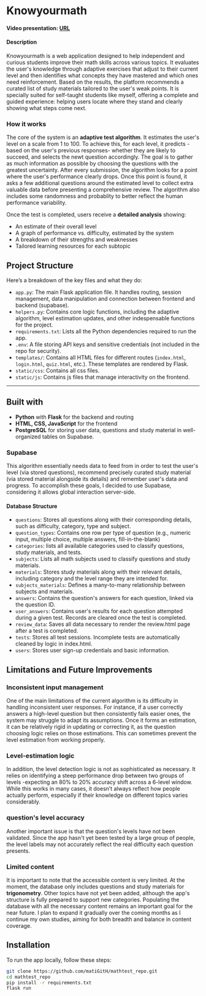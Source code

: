 # Knowyourmath

#### Video presentation: [URL](https://youtu.be/hDoQNz_iU2w)

#### Description

Knowyourmath is a web application designed to help independent and curious students improve their math skills across various topics. It evaluates the user's knowledge through adaptive exercises that adjust to their current level and then identifies what concepts they have mastered and which ones need reinforcement. 
Based on the results, the platform recommends a curated list of study materials tailored to the user's weak points. It is specially suited for self-taught students like myself, offering a complete and guided experience: helping users locate where they stand and clearly showing what steps come next.

### How it works

The core of the system is an **adaptive test algorithm**. It estimates the user's level on a scale from 1 to 100. To achieve this, for each level, it predicts -based on the user's previous responses- whether they are likely to succeed, and selects the newt question accordingly. The goal is to gather as much information as possible by choosing the questions with the greatest uncertainty. After every submission, the algorithm looks for a point where the user's performance clearly drops. Once this point is found, it asks a few additional questions around the estimated level to collect extra valuable data before presenting a comprehensive review. The algorithm also includes some randomness and probablity to better reflect the human performance variability.

Once the test is completed, users receive a **detailed analysis** showing:
- An estimate of their overall level
- A graph of performance vs. difficulty, estimated by the system
- A breakdown of their strengths and weaknesses
- Tailored learning resources for each subtopic


## Project Structure

Here’s a breakdown of the key files and what they do:

- `app.py`: The main Flask application file. It handles routing, session management, data manipulation and connection between frontend and backend (supabase).
- `helpers.py`: Contains core logic functions, including the adaptive algorithm, level estimation updates, and other indespensable functions for the project.
- `requirements.txt`: Lists all the Python dependencies required to run the app.
- `.env`: A file storing API keys and sensitive credentials (not included in the repo for security).
- `templates/`: Contains all HTML files for different routes (`index.html`, `login.html`, `quiz.html`, etc.). These templates are rendered by Flask.
- `static/css`: Contains all css files.
- `static/js`: Contains js files that manage interactivity on the frontend.

---

## Built with

- **Python** with **Flask** for the backend and routing
- **HTML, CSS, JavaScript** for the frontend
- **PostgreSQL** for storing user data, questions and study material in well-organized tables on Supabase.

### Supabase

This algorithm essentially needs data to feed from in order to test the user's level (via stored questions), recommend precisely curated study material (via stored material alongside its details) and remember user's data and progress. To accomplish these goals, I decided to use Supabase, considering it allows global interaction server-side.

#### Database Structure

- `questions`: Stores all questions along with their corresponding details, such as difficulty, category, type and subject.
- `question_types`: Contains one row per type of question (e.g., numeric input, multiple choice, multiple answers, fill-in-the-blank)
- `categories`: lists all available categories used to classify questions, study materials, and tests.
- `subjects`:  Lists all math subjects used to classify questions and study materials.
- `materials`: Stores study materials along with their relevant details, including category and the level range they are intended for.
- `subjects_materials`: Defines a many-to-many relationship between subjects and materials.
- `answers`: Contains the question's answers for each question, linked via the question ID.
- `user_answers`: Contains user's results for each question attempted during a given test. Records are cleared once the test is completed.
- `review_data`: Saves all data necessary to render the review.html page after a test is completed.
- `tests`: Stores all test sessions. Incomplete tests are automatically cleaned by logic in index.html.
- `users`: Stores user sign-up credentials and basic information.

## Limitations and Future Improvements

### Inconsistent input management

One of the main limitations of the current algorithm is its difficulty in handling inconsistent user responses. For instance, if a user correctly answers a high-level question but then consistently fails easier ones, the system may struggle to adapt its assumptions. Once it forms an estimation, it can be relatively rigid in updating or correcting it, as the question choosing logic relies on those estimations. This can sometimes prevent the level estimation from working properly.

### Level-estimation logic

In addition, the level detection logic is not as sophisticated as necessary. It relies on identifying a steep performance drop between two groups of levels -expecting an 80% to 20% accuracy shift across a 6-level window. While this works in many cases, it doesn’t always reflect how people actually perform, especially if their knowledge on different topics varies considerably.

### question's level accuracy

Another important issue is that the question's levels have not been validated. Since the app hasn't yet been tested by a large group of people, the level labels may not accurately reflect the real difficulty each question presents.

### Limited content

It is important to note that the accessible content is very limited. At the moment, the database only includes questions and study materials for **trigonometry**. Other topics have not yet been added, although the app's structure is fully prepared to support new categories. Populating the database with all the necessary content remains an important goal for the near future. I plan to expand it gradually over the coming months as I continue my own studies, aiming for both breadth and balance in content coverage.

## Installation

To run the app locally, follow these steps:

```bash
git clone https://github.com/matiGitH/mathtest_repo.git
cd mathtest_repo
pip install -r requirements.txt
flask run

